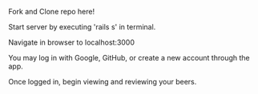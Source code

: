 Fork and Clone repo here!

Start server by executing 'rails s' in terminal.

Navigate in browser to localhost:3000

You may log in with Google, GitHub, or create a new account through the app.

Once logged in, begin viewing and reviewing your beers.
